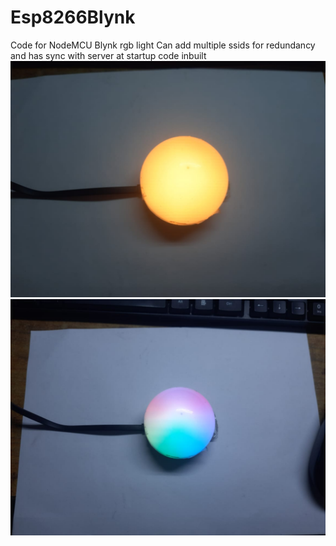 # Esp8266Blynk
Code for NodeMCU Blynk rgb light
Can add multiple ssids for redundancy and has sync with server at startup code inbuilt
![Alt text](https://github.com/Apurv505/Esp8266Blynk/blob/main/BabyPearl1.jpeg?raw=true "Static color")
![Alt text](https://github.com/Apurv505/Esp8266Blynk/blob/main/BabyPearl2.jpeg?raw=true "Rainbow mode")
